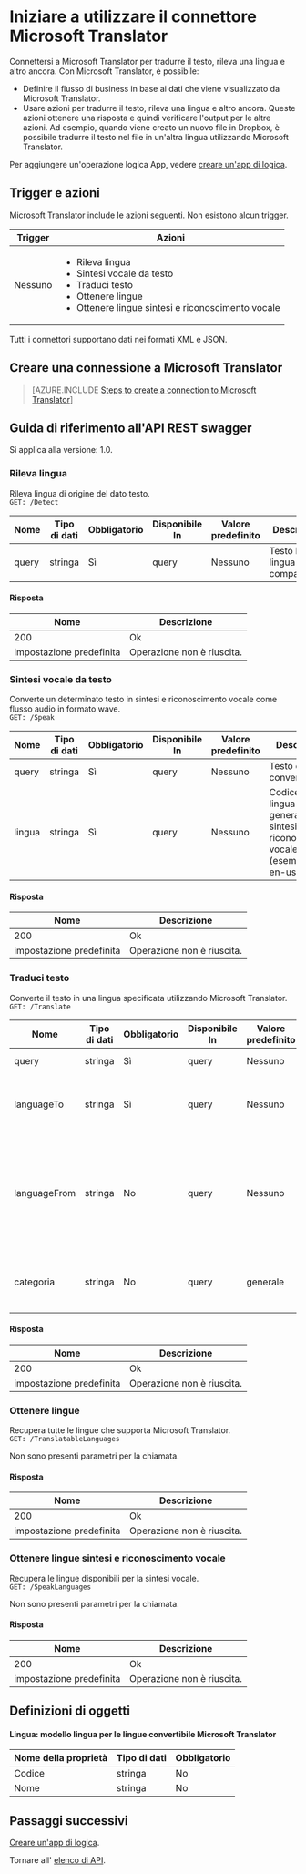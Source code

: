 <properties
    pageTitle="Aggiungere Microsoft Translator nelle App logica | Microsoft Azure"
    description="Panoramica del connettore Microsoft Translator con i parametri di API REST"
    services=""
    suite=""
    documentationCenter="" 
    authors="MandiOhlinger"
    manager="erikre"
    editor=""
    tags="connectors"/>

<tags
   ms.service="multiple"
   ms.devlang="na"
   ms.topic="article"
   ms.tgt_pltfrm="na"
   ms.workload="na" 
   ms.date="08/18/2016"
   ms.author="mandia"/>

# <a name="get-started-with-the-microsoft-translator-connector"></a>Iniziare a utilizzare il connettore Microsoft Translator
Connettersi a Microsoft Translator per tradurre il testo, rileva una lingua e altro ancora. Con Microsoft Translator, è possibile: 

- Definire il flusso di business in base ai dati che viene visualizzato da Microsoft Translator. 
- Usare azioni per tradurre il testo, rileva una lingua e altro ancora. Queste azioni ottenere una risposta e quindi verificare l'output per le altre azioni. Ad esempio, quando viene creato un nuovo file in Dropbox, è possibile tradurre il testo nel file in un'altra lingua utilizzando Microsoft Translator.

Per aggiungere un'operazione logica App, vedere [creare un'app di logica](../app-service-logic/app-service-logic-create-a-logic-app.md).

## <a name="triggers-and-actions"></a>Trigger e azioni
Microsoft Translator include le azioni seguenti. Non esistono alcun trigger.

Trigger | Azioni
--- | ---
Nessuno | <ul><li>Rileva lingua</li><li>Sintesi vocale da testo</li><li>Traduci testo</li><li>Ottenere lingue</li><li>Ottenere lingue sintesi e riconoscimento vocale</li></ul>

Tutti i connettori supportano dati nei formati XML e JSON.


## <a name="create-a-connection-to-microsoft-translator"></a>Creare una connessione a Microsoft Translator

>[AZURE.INCLUDE [Steps to create a connection to Microsoft Translator](../../includes/connectors-create-api-microsofttranslator.md)]


## <a name="swagger-rest-api-reference"></a>Guida di riferimento all'API REST swagger
Si applica alla versione: 1.0.

### <a name="detect-language"></a>Rileva lingua    
Rileva lingua di origine del dato testo.  
```GET: /Detect```

| Nome| Tipo di dati|Obbligatorio|Disponibile In|Valore predefinito|Descrizione|
| ---|---|---|---|---|---|
|query|stringa|Sì|query|Nessuno |Testo la cui lingua compariranno|

#### <a name="response"></a>Risposta
|Nome|Descrizione|
|---|---|
|200|Ok|
|impostazione predefinita|Operazione non è riuscita.|


### <a name="text-to-speech"></a>Sintesi vocale da testo    
Converte un determinato testo in sintesi e riconoscimento vocale come flusso audio in formato wave.  
```GET: /Speak```

| Nome| Tipo di dati|Obbligatorio|Disponibile In|Valore predefinito|Descrizione|
| ---|---|---|---|---|---|
|query|stringa|Sì|query|Nessuno |Testo da convertire|
|lingua|stringa|Sì|query|Nessuno |Codice di lingua per generare sintesi e riconoscimento vocale (esempio: ' en-us')|

#### <a name="response"></a>Risposta
|Nome|Descrizione|
|---|---|
|200|Ok|
|impostazione predefinita|Operazione non è riuscita.|


### <a name="translate-text"></a>Traduci testo    
Converte il testo in una lingua specificata utilizzando Microsoft Translator.  
```GET: /Translate```

| Nome| Tipo di dati|Obbligatorio|Disponibile In|Valore predefinito|Descrizione|
| ---|---|---|---|---|---|
|query|stringa|Sì|query|Nessuno |Testo da tradurre|
|languageTo|stringa|Sì|query| Nessuno|Codice di lingua di destinazione (esempio: "fr")|
|languageFrom|stringa|No|query|Nessuno |Lingua di origine. Se non viene specificato, Microsoft Translator tenterà di rilevamento automatico. (esempio: en)|
|categoria|stringa|No|query|generale |Categoria di traduzione (impostazione predefinita: "generale")|

#### <a name="response"></a>Risposta
|Nome|Descrizione|
|---|---|
|200|Ok|
|impostazione predefinita|Operazione non è riuscita.|


### <a name="get-languages"></a>Ottenere lingue    
Recupera tutte le lingue che supporta Microsoft Translator.  
```GET: /TranslatableLanguages```

Non sono presenti parametri per la chiamata. 

#### <a name="response"></a>Risposta
|Nome|Descrizione|
|---|---|
|200|Ok|
|impostazione predefinita|Operazione non è riuscita.|


### <a name="get-speech-languages"></a>Ottenere lingue sintesi e riconoscimento vocale    
Recupera le lingue disponibili per la sintesi vocale.  
```GET: /SpeakLanguages``` 

Non sono presenti parametri per la chiamata.

#### <a name="response"></a>Risposta
|Nome|Descrizione|
|---|---|
|200|Ok|
|impostazione predefinita|Operazione non è riuscita.|

## <a name="object-definitions"></a>Definizioni di oggetti

#### <a name="language-language-model-for-microsoft-translator-translatable-languages"></a>Lingua: modello lingua per le lingue convertibile Microsoft Translator

|Nome della proprietà | Tipo di dati | Obbligatorio|
|---|---|---|
|Codice|stringa|No|
|Nome|stringa|No|


## <a name="next-steps"></a>Passaggi successivi

[Creare un'app di logica](../app-service-logic/app-service-logic-create-a-logic-app.md).

Tornare all' [elenco di API](apis-list.md).


<!--References-->
[5]: https://datamarket.azure.com/developer/applications/
[6]: ./media/connectors-create-api-microsofttranslator/register-your-application.png
